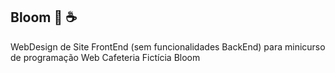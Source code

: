 ## Bloom :herb: :coffee:

WebDesign de Site FrontEnd (sem funcionalidades BackEnd) para minicurso de programação Web
Cafeteria Fictícia Bloom
